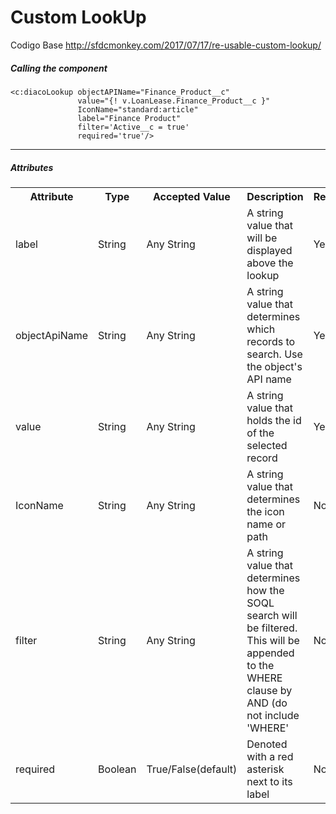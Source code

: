 # Custom LookUp  
  Codigo Base <a href="http://www.lightningstrike.io" target="_blank">http://sfdcmonkey.com/2017/07/17/re-usable-custom-lookup/</a>

##### Calling the component
  ```  
  <c:diacoLookup objectAPIName="Finance_Product__c"                                         
                 value="{! v.LoanLease.Finance_Product__c }"
                 IconName="standard:article" 
                 label="Finance Product" 
                 filter='Active__c = true'
                 required='true'/> 
  ```
  
  ---
  ##### Attributes
<table class="tg">    
  <tr>
    <th class="tg-yw4l"><b>Attribute</b></th>
    <th class="tg-yw4l"><b>Type</b></th>
    <th class="tg-yw4l"><b>Accepted Value</b></th>
    <th class="tg-yw4l"><b>Description</b></th>
    <th class="tg-yw4l"><b>Required</b></th>
  </tr>
  <tr>
    <td class="tg-yw4l">label</td>
    <td class="tg-yw4l">String</td>
    <td class="tg-yw4l">Any String</td>
    <td class="tg-yw4l">A string value that will be displayed above the lookup </td>
    <td class="tg-yw4l">Yes</td>
  </tr>
  <tr>
    <td class="tg-yw4l">objectApiName</td>
    <td class="tg-yw4l">String</td>
    <td class="tg-yw4l">Any String</td>
    <td class="tg-yw4l">A string value that determines which records to search. Use the object's API name </td>
    <td class="tg-yw4l">Yes</td>
  </tr>
  <tr>
    <td class="tg-yw4l">value</td>
    <td class="tg-yw4l">String</td>
    <td class="tg-yw4l">Any String</td>
    <td class="tg-yw4l">A string value that holds the id of the selected record </td>
    <td class="tg-yw4l">Yes</td>
  </tr>
    <tr>
    <td class="tg-yw4l">IconName</td>
    <td class="tg-yw4l">String</td>
    <td class="tg-yw4l">Any String</td>
    <td class="tg-yw4l">A string value that determines the icon name or path</td>
    <td class="tg-yw4l">No</td>
  </tr>
    <tr>
    <td class="tg-yw4l">filter</td>
    <td class="tg-yw4l">String</td>
    <td class="tg-yw4l">Any String</td>
    <td class="tg-yw4l">A string value that determines how the SOQL search will be filtered. This will be appended to the WHERE clause by       AND (do not include 'WHERE'</td>
    <td class="tg-yw4l">No</td>
  </tr>
    <tr>
    <td class="tg-yw4l">required</td>
    <td class="tg-yw4l">Boolean</td>
    <td class="tg-yw4l">True/False(default)</td>
    <td class="tg-yw4l">Denoted with a red asterisk next to its label</td>
    <td class="tg-yw4l">No</td>
  </tr>
</table>
